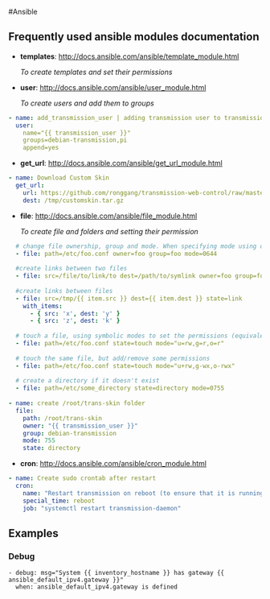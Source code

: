 #Ansible

## Frequently used ansible modules documentation
- **templates**:  <http://docs.ansible.com/ansible/template_module.html>
  
  _To create templates and set their permissions_


- **user**: <http://docs.ansible.com/ansible/user_module.html>
   
  _To create users and add them to groups_ 

~~~.yaml
- name: add_transmission_user | adding transmission user to transmission group
  user:
    name="{{ transmission_user }}"
    groups=debian-transmission,pi
    append=yes
~~~

- **get_url**: <http://docs.ansible.com/ansible/get_url_module.html>

~~~.yaml
- name: Download Custom Skin
  get_url:
    url: https://github.com/ronggang/transmission-web-control/raw/master/release/transmission-control-full.tar.gz
    dest: /tmp/customskin.tar.gz
~~~

- **file**: <http://docs.ansible.com/ansible/file_module.html>

  _To create file and folders and setting their permission_
  
~~~.yaml
  # change file ownership, group and mode. When specifying mode using octal numbers, first digit should always be 0.
  - file: path=/etc/foo.conf owner=foo group=foo mode=0644
  
  #create links between two files
  - file: src=/file/to/link/to dest=/path/to/symlink owner=foo group=foo state=link
  
  #create links between files
  - file: src=/tmp/{{ item.src }} dest={{ item.dest }} state=link
    with_items:
      - { src: 'x', dest: 'y' }
      - { src: 'z', dest: 'k' }
  
  # touch a file, using symbolic modes to set the permissions (equivalent to 0644)
  - file: path=/etc/foo.conf state=touch mode="u=rw,g=r,o=r"
  
  # touch the same file, but add/remove some permissions
  - file: path=/etc/foo.conf state=touch mode="u+rw,g-wx,o-rwx"
  
  # create a directory if it doesn't exist
  - file: path=/etc/some_directory state=directory mode=0755
  
- name: create /root/trans-skin folder
  file:
    path: /root/trans-skin
    owner: "{{ transmission_user }}"
    group: debian-transmission
    mode: 755
    state: directory
~~~

- **cron**: <http://docs.ansible.com/ansible/cron_module.html>

~~~yaml
- name: Create sudo crontab after restart
  cron:
    name: "Restart transmission on reboot (to ensure that it is running"
    special_time: reboot
    job: "systemctl restart transmission-daemon"
~~~


## Examples

### Debug

~~~.shell
- debug: msg="System {{ inventory_hostname }} has gateway {{ ansible_default_ipv4.gateway }}"
  when: ansible_default_ipv4.gateway is defined
~~~

